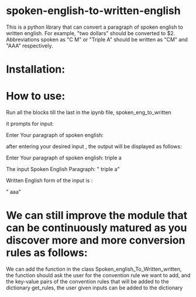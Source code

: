 # spoken-english-to-written-english

This is a python library that can convert a paragraph of spoken english to written english. For example, "two dollars" should be converted to $2. Abbreviations spoken as "C M" or "Triple A" should be written as "CM" and "AAA" respectively. 

# Installation:



# How to use:

 Run all the blocks till the last in the ipynb file, spoken_eng_to_written
 
 it prompts for input: 
 
 Enter Your paragraph of spoken english:
 
 after entering your desired input , the output will be displayed as follows:
  
  Enter Your paragraph of spoken english:
	triple a

 The input Spoken English Paragraph: 
 " triple a"

 Written English form of the input is : 

 " aaa"
 


# We can still improve the module that can be continuously matured as you discover more and more conversion rules as follows:

We can add the function in the class Spoken_english_To_Written_written, the function should ask the user for the convention rule we want to add, and the key-value pairs of the convention rules that will be added to the dictionary get_rules, the user given inputs can be added to the dictionary

